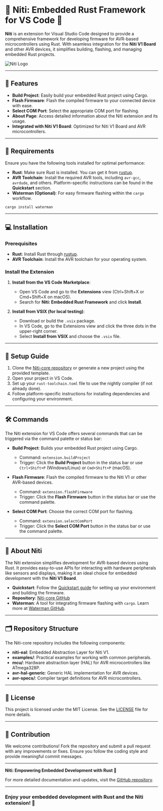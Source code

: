 # 🌟 **Niti: Embedded Rust Framework for VS Code** 🚀  

**Niti** is an extension for Visual Studio Code designed to provide a comprehensive framework for developing firmware for AVR-based microcontrollers using Rust. With seamless integration for the **Niti V1 Board** and other AVR devices, it simplifies building, flashing, and managing embedded Rust projects.

![Niti Logo](https://niti-website-beta.vercel.app/assets/rust-logo-DgTKb-JD.gif)  

---

## 🚀 **Features**  

- **Build Project**: Easily build your embedded Rust project using Cargo.
- **Flash Firmware**: Flash the compiled firmware to your connected device with ease.
- **Select COM Port**: Select the appropriate COM port for flashing.
- **About Page**: Access detailed information about the Niti extension and its usage.
- **Integrated with Niti V1 Board**: Optimized for Niti V1 Board and AVR microcontrollers.

---

## 🔧 **Requirements**

Ensure you have the following tools installed for optimal performance:

- **Rust**: Make sure Rust is installed. You can get it from [rustup](https://rustup.rs/).
- **AVR Toolchain**: Install the required AVR tools, including `avr-gcc`, `avrdude`, and others. Platform-specific instructions can be found in the **Quickstart** section.
- **Waterman (Optional)**: For easy firmware flashing within the `cargo` workflow.
  
```bash
cargo install waterman
```

---

## 💻 **Installation**

### Prerequisites

- **Rust**: Install Rust through [rustup](https://rustup.rs/).
- **AVR Toolchain**: Install the AVR toolchain for your operating system.

### Install the Extension

1. **Install from the VS Code Marketplace**:
   - Open VS Code and go to the **Extensions** view (Ctrl+Shift+X or Cmd+Shift+X on macOS).
   - Search for **Niti: Embedded Rust Framework** and click **Install**.

2. **Install from VSIX (for local testing)**:
   - Download or build the `.vsix` package.
   - In VS Code, go to the Extensions view and click the three dots in the upper-right corner.
   - Select **Install from VSIX** and choose the `.vsix` file.

---

## 🌱 **Setup Guide**

1. Clone the [Niti-core repository](https://github.com/cyberkutti-iedc/Niti-core) or generate a new project using the provided template.
2. Open your project in VS Code.
3. Set up your `rust-toolchain.toml` file to use the nightly compiler (if not already done).
4. Follow platform-specific instructions for installing dependencies and configuring your environment.

---

## 🛠️ **Commands**

The Niti extension for VS Code offers several commands that can be triggered via the command palette or status bar:

- **Build Project**: Builds your embedded Rust project using Cargo.
  - Command: `extension.buildProject`
  - Trigger: Click the **Build Project** button in the status bar or use `Ctrl+Shift+P` (Windows/Linux) or `Cmd+Shift+P` (macOS).
  
- **Flash Firmware**: Flash the compiled firmware to the Niti V1 or other AVR-based devices.
  - Command: `extension.flashFirmware`
  - Trigger: Click the **Flash Firmware** button in the status bar or use the command palette.

- **Select COM Port**: Choose the correct COM port for flashing.
  - Command: `extension.selectComPort`
  - Trigger: Click the **Select COM Port** button in the status bar or use the command palette.

---

## 🌟 **About Niti**

The Niti extension simplifies development for AVR-based devices using Rust. It provides easy-to-use APIs for interacting with hardware peripherals like sensors and displays, making it an ideal choice for embedded development with the **Niti V1 Board**.

- **Quickstart**: Follow the [Quickstart guide](https://github.com/cyberkutti-iedc/Niti-core#quickstart) for setting up your environment and building the firmware.
- **Repository**: [Niti-core GitHub](https://github.com/cyberkutti-iedc/Niti-core)
- **Waterman**: A tool for integrating firmware flashing with `cargo`. Learn more at [Waterman GitHub](https://github.com/cyberkutti-iedc/Waterman).

---

## 🗂️ **Repository Structure**

The Niti-core repository includes the following components:

- **niti-eal**: Embedded Abstraction Layer for Niti V1.
- **examples/**: Practical examples for working with common peripherals.
- **mcu/**: Hardware abstraction layer (HAL) for AVR microcontrollers like ATmega328P.
- **avr-hal-generic**: Generic HAL implementation for AVR devices.
- **avr-specs/**: Compiler target definitions for AVR microcontrollers.

---

## 📜 **License**

This project is licensed under the MIT License. See the [LICENSE](https://github.com/cyberkutti-iedc/niti-extension/blob/main/LICENSE) file for more details.

---

## 🤝 **Contribution**

We welcome contributions! Fork the repository and submit a pull request with any improvements or fixes. Ensure you follow the coding style and provide meaningful commit messages.

---

**Niti: Empowering Embedded Development with Rust 🚀**

For more detailed documentation and updates, visit the [GitHub repository](https://github.com/cyberkutti-iedc/Niti-Extension).

---

### Enjoy your embedded development with Rust and the Niti extension! 🚀